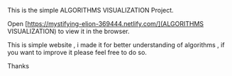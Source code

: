 This is the simple ALGORITHMS VISUALIZATION Project.


Open [https://mystifying-elion-369444.netlify.com/](ALGORITHMS VISUALIZATION) to view it in the browser.

This is simple website , i made it for better understanding of algorithms ,  if you want to improve it please feel free to do so.

Thanks


